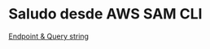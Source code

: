 # Saludo desde AWS SAM CLI

[Endpoint & Query string](https://lhtd0te29f.execute-api.eu-west-3.amazonaws.com/Prod/hello/?name=Kevin)